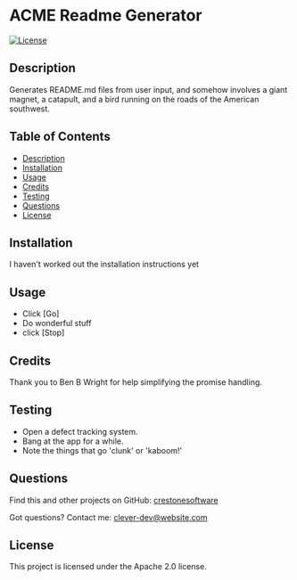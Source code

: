 # ACME Readme Generator

[![License](https://img.shields.io/badge/License-Apache_2.0-blue.svg)](https://opensource.org/licenses/Apache-2.0)

## <a name="Description"></a>Description

Generates README.md files from user input, and somehow involves a giant magnet, a catapult, and a bird running on the roads of the American southwest.

## <a name="Table of Contents"></a>Table of Contents

- [Description](#Description)
- [Installation](#Installation)
- [Usage](#Usage)
- [Credits](#Credits)
- [Testing](#Testing)
- [Questions](#Questions)
- [License](#License)

## <a name="Installation"></a>Installation

I haven't worked out the installation instructions yet

## <a name="Usage"></a>Usage

- Click [Go]
- Do wonderful stuff
- click [Stop]

## <a name="Credits"></a>Credits

Thank you to Ben B Wright for help simplifying the promise handling.

## <a name="Testing"></a>Testing

- Open a defect tracking system.
- Bang at the app for a while.
- Note the things that go 'clunk' or 'kaboom!'

## <a name="Questions"></a>Questions

Find this and other projects on GitHub: <a href="https://github.com/users/crestonesoftware">crestonesoftware</a>

Got questions? Contact me: <a href="mailto:clever-dev@website.com">clever-dev@website.com</a>

## <a name="License"></a>License

This project is licensed under the Apache 2.0 license.
